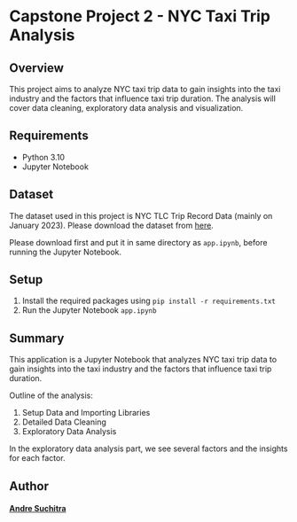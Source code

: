# Capstone Project 2 - NYC Taxi Trip Analysis

## Overview

This project aims to analyze NYC taxi trip data to gain insights into the taxi industry and the factors that influence taxi trip duration. The analysis will cover data cleaning, exploratory data analysis and visualization.

## Requirements

- Python 3.10
- Jupyter Notebook

## Dataset

The dataset used in this project is NYC TLC Trip Record Data (mainly on January 2023). Please download the dataset from [here](https://drive.google.com/file/d/1BrwXX6G5cAJy4dSTlLiDdfjVJzjxx49r/view?usp=sharing).

Please download first and put it in same directory as `app.ipynb`, before running the Jupyter Notebook. 

## Setup
1. Install the required packages using `pip install -r requirements.txt`
2. Run the Jupyter Notebook `app.ipynb`

## Summary

This application is a Jupyter Notebook that analyzes NYC taxi trip data to gain insights into the taxi industry and the factors that influence taxi trip duration.

Outline of the analysis:

1. Setup Data and Importing Libraries
2. Detailed Data Cleaning
3. Exploratory Data Analysis

In the exploratory data analysis part, we see several factors and the insights for each factor.

## Author

#### [Andre Suchitra](https://andresuchdata.github.io/)

